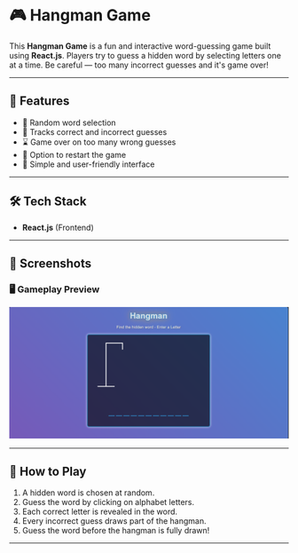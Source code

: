 # 🎮 Hangman Game

This **Hangman Game** is a fun and interactive word-guessing game built using **React.js**. Players try to guess a hidden word by selecting letters one at a time. Be careful — too many incorrect guesses and it's game over!

---

## 🚀 Features

- 🎯 Random word selection
- 🧠 Tracks correct and incorrect guesses
- ⌛ Game over on too many wrong guesses
- 🔄 Option to restart the game
- 🎨 Simple and user-friendly interface

---

## 🛠️ Tech Stack

- **React.js** (Frontend)

---

## 📸 Screenshots
### 🖥️ Gameplay Preview

![Gameplay Screenshot](./src/assets/ss1.png)




---

## 🧩 How to Play

1. A hidden word is chosen at random.
2. Guess the word by clicking on alphabet letters.
3. Each correct letter is revealed in the word.
4. Every incorrect guess draws part of the hangman.
5. Guess the word before the hangman is fully drawn!

---

